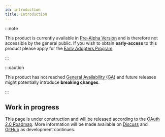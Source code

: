 ```yaml
---
id: introduction
title: Introduction
---
```


:::note

This product is currently available in [Pre-Alpha Version](/docs/developers/release-lifecycles) and is therefore not accessible by the general public. If you wish to obtain **early-access** to this product please apply for the [Early Adopters Program](/docs/developers/early-adopters-program).

:::

:::caution

This product has not reached [General Availability (GA)](/docs/developers/release-lifecycles) and future releases might potentially introduce **breaking changes**.

:::

## Work in progress

This page is under construction and will be released according to the [OAuth 2.0 Roadmap](roadmap). More information will be made available on [Discuss](https://discuss.animeshon.com) and [GitHub](https://github.com/animeshon) as development continues.

